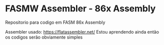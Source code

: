 # FASMW Assembler - 86x Assembly 
Repositorio para codigo em FASM 86x Assembly 

Assembler usado: https://flatassembler.net/
Estou aprendendo ainda então os codigos serão obviamente simples
